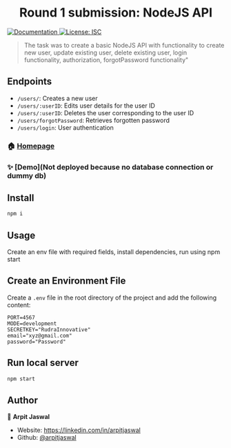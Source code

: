 <h1 align="center">Round 1 submission: NodeJS API </h1>
<p>
  <a href="https://github/arpitjaswal/assignment" target="_blank">
    <img alt="Documentation" src="https://img.shields.io/badge/documentation-yes-brightgreen.svg" />
  </a>
  <a href="#" target="_blank">
    <img alt="License: ISC" src="https://img.shields.io/badge/License-ISC-yellow.svg" />
  </a>
</p>

> The task was to create a basic NodeJS API with functionality to create new user, update existing user, delete existing user, login functionality, authorization, forgotPassword functionality&#34;

## Endpoints

- `/users/`: Creates a new user
- `/users/:userID`: Edits user details for the user ID
- `/users/:userID`: Deletes the user corresponding to the user ID
- `/users/forgotPassword`: Retrieves forgotten password
- `/users/login`: User authentication


### 🏠 [Homepage](https://localhost:4567/)

### ✨ [Demo](Not deployed because no database connection or dummy db)

## Install

```sh
npm i 
```

## Usage
Create an env file with required fields, install dependencies, run using npm start

## Create an Environment File

Create a `.env` file in the root directory of the project and add the following content:

```plaintext
PORT=4567
MODE=development
SECRETKEY="RudraInnovative"
email="xyz@gmail.com"
password="Password"

```

## Run local server

```sh
npm start
```

## Author

👤 **Arpit Jaswal**

* Website: https://linkedin.com/in/arpitjaswal
* Github: [@arpitjaswal](https://github.com/arpitjaswal)

